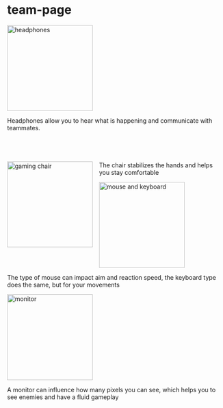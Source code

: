 # team-page
<style>
  .right {
left:40%;
  }
</style>

   <img src="https://www.stockvault.net/data/2016/03/17/188406/preview16.jpg" 
    alt="headphones"
      width="200px" Height="200px"/>
    <p style="margin-bottom: 70px;">Headphones allow you to hear what is happening and communicate with teammates.</p>
     <img src="https://upload.wikimedia.org/wikipedia/commons/d/db/Gaming_chair_1.jpg" 
    alt="gaming chair"
      width="200px" Height="200px"
       style="float: left; margin-right: 15px;"/>
     <P> The chair stabilizes the hands and helps you stay comfortable</p>
  <img src="https://images.pexels.com/photos/7172649/pexels-photo-7172649.jpeg" 
    alt="mouse and keyboard"
      width="200px" Height="200px"/>
     <P> The type of mouse can impact aim and reaction speed, the keyboard type does the same, but for your movements</p>
 <img src="https://tradersunion.com/uploads/articles/214580/dell-u4320q.jpeg" 
    alt="monitor"
      width="200px" Height="200px"/>
     <P> A monitor can influence how many pixels you can see, which helps you to see enemies and have a fluid gameplay</p>

